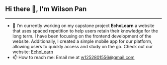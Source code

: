 ## Hi there 👋, I'm Wilson Pan

---
- 🔭 I’m currently working on my capstone project **EchoLearn**
a website that uses spaced repetition to help users retain their knowledge for the long term. I have been focusing on the frontend development of the website. Additionally, I created a simple mobile app for our platform, allowing users to quickly access and study on the go. Check out our website: [EchoLearn](https://www.echolearn.org/)
- 📫 How to reach me: Email me at [w1252801556@gmail.com](mailto:w1252801556@gmail.com)
